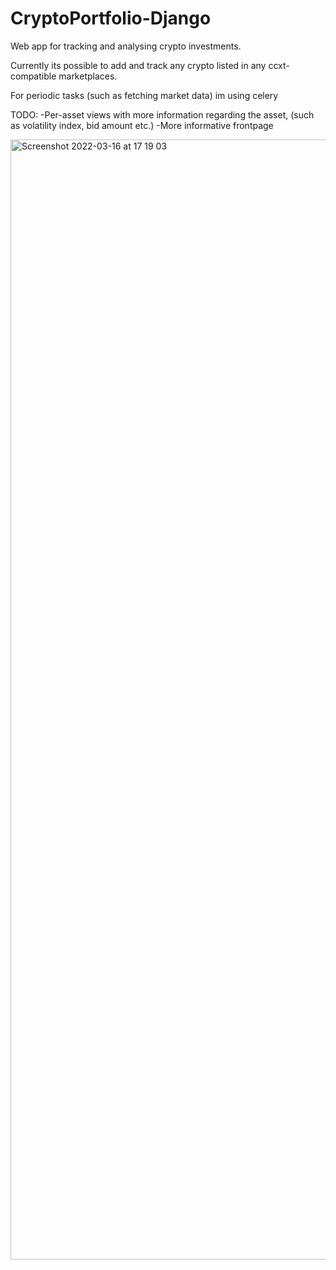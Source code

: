 # CryptoPortfolio-Django


Web app for tracking and analysing crypto investments.


Currently its possible to add and track any crypto listed in any ccxt-compatible marketplaces.

For periodic tasks (such as fetching market data) im using celery


TODO:
-Per-asset views with more information regarding the asset, (such as volatility index, bid amount etc.)
-More informative frontpage


<img width="1792" alt="Screenshot 2022-03-16 at 17 19 03" src="https://user-images.githubusercontent.com/20344720/158624916-4e531e7f-3c6a-462b-8acb-7b7b561c83b3.png">
